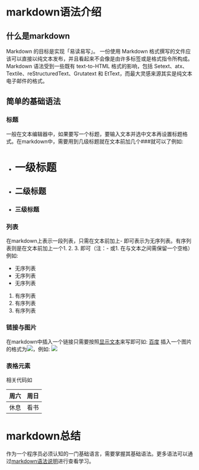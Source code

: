 # markdown语法介绍

## 什么是markdown

Markdown 的目标是实现「易读易写」。
一份使用 Markdown 格式撰写的文件应该可以直接以纯文本发布，并且看起来不会像是由许多标签或是格式指令所构成。Markdown 语法受到一些既有 text-to-HTML 格式的影响，包括 Setext、atx、Textile、reStructuredText、Grutatext 和 EtText，而最大灵感来源其实是纯文本电子邮件的格式。
## 简单的基础语法
###  标题
一般在文本编辑器中，如果要写一个标题，要输入文本并选中文本再设置标题格式。在markdown中，需要用到几级标题就在文本前加几个###就可以了例如:
- # 一级标题
- ## 二级标题
- ### 三级标题

### 列表
在markdown上表示一段列表，只需在文本前加上- 即可表示为无序列表。有序列表则是在文本前加上一个1. 2. 3. 即可（注：- 或1. 在与文本之间需保留一个空格）例如:
- 无序列表
- 无序列表
- 无序列表
1. 有序列表
2. 有序列表
3. 有序列表

### 链接与图片
在markdown中插入一个链接只需要按照[显示文本](链接地址)来写即可如:
[百度](https://start.firefoxchina.cn/)
插入一个图片的格式为![](图片线上的地址)，例如:
![](https://www.baidu.com/s?wd=%E4%BB%8A%E6%97%A5%E6%96%B0%E9%B2%9C%E4%BA%8B&tn=SE_PclogoS_8whnvm25&sa=ire_dl_gh_logo&rsv_dl=igh_logo_pcs)
### 表格元素
相关代码如

|  周六  | 周日  |
|---     |---|
|  休息  |看书   |
# markdown总结 
作为一个程序员必须认知的一门基础语言，需要掌握其基础语法。更多语法可以通过[markdown语法说明](http://markdown.cn)进行查看学习。
